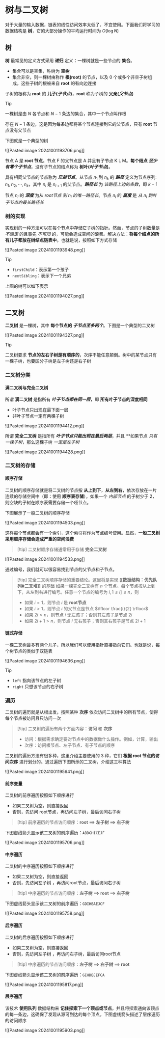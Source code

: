 # 树与二叉树

对于大量的输入数据，链表的线性访问效率太低了，不宜使用。下面我们将学习的数据结构是 **树**，它的大部分操作的平均运行时间为 $O(\log N)$

## 树

**树** 最常见的定义方式采用 **递归** 定义：一棵树就是一些节点的 **集合**。
+ 集合可以是空集，称树为 **空树**
+ 集合非空，则一棵树由称作 **根(root)** 的节点，以及 $0$ 个或多个非空子树组成。这些子树的根被来自 **root** 的有向边连接

子树的根称为 **root** 的 **儿子(_子节点_)**，**root** 称为子树的 **父亲(_父节点_)**

> [!tip]
> 
> 一棵树是由 $N$ 各节点和 $N-1$ 条边的集合，其中一个节点叫作根
> 
> 存在 $N-1$ 条边，这是因为每条边都将某个节点连接到它的父节点，只有 **root** 节点没有父节点
> 

下图就是一个典型的树

![[Pasted image 20241001193706.png]]

节点 A 是 **root 节点**。节点 F 的父节点是 A 并且有子节点 K L M。**每个结点 _至少有零个子节点_**，没有子节点的结点称为 **树叶(_叶子节点_)**。

具有相同父节点的节点称为 **_兄弟节点_**。从节点 $n_1$ 到 $n_k$ 的 **_路径_** 定义为节点序列: $n_1, n_2, \cdots, n_k$，其中 $n_i$ 是 $n_{i+1}$ 的父节点。**_路径长_** 为 _该路径上边的条数_，即 $k-1$

节点 $n_i$ 的 **_深度_** 为从 _root节点 到 $n_i$ 的唯一路径长_。节点 $n_i$ 的 **_高度_** 是 _从 $n_i$ 到叶子节点的最长路径长_

### 树的实现

实现树的一种方法可以在每个节点中存储它子树的指针。然而，节点的子树数量是 _不固定_ 的且事先 _不可知_ 的，可能会造成空间的浪费。解决方法：**将每个结点的所有儿子都放在树结点链表中**。也就是说，按照如下方式存储

![[Pasted image 20241001193948.png]]

> [!tip]
> + `firstChild`：表示第一个孩子
> + `nextSibling`：表示下一个兄弟
> 

上图的树可以如下表示

![[Pasted image 20241001194027.png]]

## 二叉树

**二叉树** 是一棵树，其中 **每个节点的 _子节点至多两个_**。下图是一个典型的二叉树

![[Pasted image 20241001194327.png]]

> [!tip] 
> 二叉树要求 **节点的左右子树是有顺序的**，次序不能任意颠倒。树中的某节点只有一棵子树，也要区分子树是左子树还是右子树
> 

### 二叉树分类

#### 满二叉树与完全二叉树

所谓 **满二叉树** 是指所有 **_叶子节点都在同一层_**，即 **所有叶子节点的深度相同**
+ 叶子节点只出现在最下面一层
+ 非叶子节点一定有两棵子树

![[Pasted image 20241001194412.png]]

所谓 **完全二叉树** 是指所有 **_叶子节点只能出现在最后两层_**，并且 **如果节点 _只有一棵子树_，那么这棵子树 _一定是左子树_

![[Pasted image 20241001194428.png]]

### 二叉树的存储

#### 顺序存储

二叉树的顺序存储就是将二叉树的节点按 **从上到下**，**从左到右**，依次存放在一片连续的存储空间中（即：使用 **顺序表存储**），如果一个 _内部节点_ 的子树少于 $2$，则空缺的子树在顺序表需要存储一个哑节点。

下图展示了一般二叉树的顺序存储

![[Pasted image 20241001194503.png]]

这样每个节点都会有一个索引，这个索引将作为节点编号使用。显然，**一般二叉树采用顺序存储会造成严重的空间浪费**

> [!tip] 二叉树顺序存储通常用于存储 **完全二叉树**
> 

![[Pasted image 20241001194533.png]]

通过编号，我们就可以很容易找到节点的父节点和子节点。

> [!tip] 完全二叉树顺序存储的重要结论。这里将是实现 **[[数据结构：优先队列#二叉堆]]** 的基础
> 如果一棵完全二叉树有 $n$ 个节点。每个节点按从上到下，从左到右进行编号。任意一个节点的编号为 $i, 1 \le i]\le n$，则
> + 如果 $i=1$，则节点 $i$ 是 **root节点**
> + 如果 $i \gt 1$，则节点 $i$ 的父节点是节点 $\lfloor \frac{i}{2} \rfloor$
> + 如果 $2i \gt n$，则节点 $i$ 无左孩子；否则其左孩子是节点 $2i$
> + 如果 $2i+1 \gt n$，则节点 $i$ 无右孩子；否则其右孩子是节点 $2i+1$
> 

#### 链式存储

一棵二叉树最多有两个儿子，所以我们可以使用指针直接指向它们。也就是说，每个树节点的类似于双链表

![[Pasted image 20241001194636.png]]

> [!tip]
> + `left` 指向该节点的左子树
> + `right` 只想该节点的右子树

### 遍历

二叉树的遍历就是从根出发，按照某种 **次序** 依次访问二叉树中的所有节点，使得每个节点被访问且只访问一次

> [!tip] 二叉树的遍历有两个方面内容：**访问** 和 **次序**
> + 访问：根据需求确定要对节点中的数据做什么操作。例如，计算，输出
> + 次序：访问根节点、左子节点、有子节点的顺序

二叉树的遍历方法有很多种，这里介绍主要使用的 $3$ 种，它们 **根据 root 节点的访问次序** 进行划分的。通过遍历下图所示的二叉树，介绍这三种算法

![[Pasted image 20241001195641.png]]

#### 前序变量

二叉树的前序遍历按照如下顺序进行
+ 如果二叉树为空，则直接返回
+ 否则，先访问 root节点，再访问左子树，最后访问右子树

> [!tip] 前序遍历的节点访问顺序：**root ==> 左子树 ==> 右子树**

下图虚线箭头显示该二叉树的前序遍历：`ABDGHICEJF`

![[Pasted image 20241001195706.png]]

#### 中序遍历

二叉树的中序遍历按照如下顺序进行
+ 如果二叉树为空，则直接返回
+ 否则，先访问左子树 ，再访问root节点，最后访问右子树

> [!tip] 中序遍历的节点访问顺序：**左子树 ==> root ==> 右子树**

下图虚线箭头显示该二叉树的前序遍历：`GDIHBAEJCF`

![[Pasted image 20241001195758.png]]

#### 后序遍历

二叉树的后序遍历按照如下顺序进行
+ 如果二叉树为空，则直接返回
+ 否则，先访问左子树 ，再访问右子树，最后访问root节点

> [!tip] 中序遍历的节点访问顺序：**左子树 ==> 右子树 ==> root**

下图虚线箭头显示该二叉树的前序遍历：`GIHDBJEFCA`

![[Pasted image 20241001195817.png]]

#### 层序遍历

该技术 **使用队列** 数据结构来 **记住探索下一个顶点或节点**，并且将探索通向该顶点的每一条边，这确保了发现从源可到达的每个顶点。下图虚线箭头描述了层序遍历的访问顺序

![[Pasted image 20241001195903.png]]

